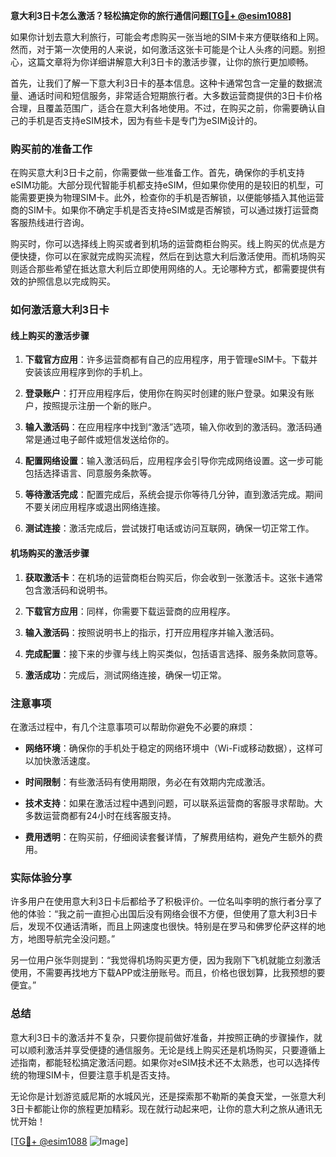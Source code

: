 **意大利3日卡怎么激活？轻松搞定你的旅行通信问题[[TG💪+ @esim1088](https://t.me/s/esim1088)]**

如果你计划去意大利旅行，可能会考虑购买一张当地的SIM卡来方便联络和上网。然而，对于第一次使用的人来说，如何激活这张卡可能是个让人头疼的问题。别担心，这篇文章将为你详细讲解意大利3日卡的激活步骤，让你的旅行更加顺畅。

首先，让我们了解一下意大利3日卡的基本信息。这种卡通常包含一定量的数据流量、通话时间和短信服务，非常适合短期旅行者。大多数运营商提供的3日卡价格合理，且覆盖范围广，适合在意大利各地使用。不过，在购买之前，你需要确认自己的手机是否支持eSIM技术，因为有些卡是专门为eSIM设计的。

### 购买前的准备工作

在购买意大利3日卡之前，你需要做一些准备工作。首先，确保你的手机支持eSIM功能。大部分现代智能手机都支持eSIM，但如果你使用的是较旧的机型，可能需要更换为物理SIM卡。此外，检查你的手机是否解锁，以便能够插入其他运营商的SIM卡。如果你不确定手机是否支持eSIM或是否解锁，可以通过拨打运营商客服热线进行咨询。

购买时，你可以选择线上购买或者到机场的运营商柜台购买。线上购买的优点是方便快捷，你可以在家就完成购买流程，然后在到达意大利后激活使用。而机场购买则适合那些希望在抵达意大利后立即使用网络的人。无论哪种方式，都需要提供有效的护照信息以完成购买。

### 如何激活意大利3日卡

#### 线上购买的激活步骤

1. **下载官方应用**：许多运营商都有自己的应用程序，用于管理eSIM卡。下载并安装该应用程序到你的手机上。
   
2. **登录账户**：打开应用程序后，使用你在购买时创建的账户登录。如果没有账户，按照提示注册一个新的账户。

3. **输入激活码**：在应用程序中找到“激活”选项，输入你收到的激活码。激活码通常是通过电子邮件或短信发送给你的。

4. **配置网络设置**：输入激活码后，应用程序会引导你完成网络设置。这一步可能包括选择语言、同意服务条款等。

5. **等待激活完成**：配置完成后，系统会提示你等待几分钟，直到激活完成。期间不要关闭应用程序或退出网络连接。

6. **测试连接**：激活完成后，尝试拨打电话或访问互联网，确保一切正常工作。

#### 机场购买的激活步骤

1. **获取激活卡**：在机场的运营商柜台购买后，你会收到一张激活卡。这张卡通常包含激活码和说明书。

2. **下载官方应用**：同样，你需要下载运营商的应用程序。

3. **输入激活码**：按照说明书上的指示，打开应用程序并输入激活码。

4. **完成配置**：接下来的步骤与线上购买类似，包括语言选择、服务条款同意等。

5. **激活成功**：完成后，测试网络连接，确保一切正常。

### 注意事项

在激活过程中，有几个注意事项可以帮助你避免不必要的麻烦：

- **网络环境**：确保你的手机处于稳定的网络环境中（Wi-Fi或移动数据），这样可以加快激活速度。
  
- **时间限制**：有些激活码有使用期限，务必在有效期内完成激活。

- **技术支持**：如果在激活过程中遇到问题，可以联系运营商的客服寻求帮助。大多数运营商都有24小时在线客服支持。

- **费用透明**：在购买前，仔细阅读套餐详情，了解费用结构，避免产生额外的费用。

### 实际体验分享

许多用户在使用意大利3日卡后都给予了积极评价。一位名叫李明的旅行者分享了他的体验：“我之前一直担心出国后没有网络会很不方便，但使用了意大利3日卡后，发现不仅通话清晰，而且上网速度也很快。特别是在罗马和佛罗伦萨这样的地方，地图导航完全没问题。”

另一位用户张华则提到：“我觉得机场购买更方便，因为我刚下飞机就能立刻激活使用，不需要再找地方下载APP或注册账号。而且，价格也很划算，比我预想的要便宜。”

### 总结

意大利3日卡的激活并不复杂，只要你提前做好准备，并按照正确的步骤操作，就可以顺利激活并享受便捷的通信服务。无论是线上购买还是机场购买，只要遵循上述指南，都能轻松搞定激活问题。如果你对eSIM技术还不太熟悉，也可以选择传统的物理SIM卡，但要注意手机是否支持。

无论你是计划游览威尼斯的水城风光，还是探索那不勒斯的美食天堂，一张意大利3日卡都能让你的旅程更加精彩。现在就行动起来吧，让你的意大利之旅从通讯无忧开始！

[[TG💪+ @esim1088](https://t.me/s/esim1088) ![Image](https://i.postimg.cc/4NQfJmqS/Snipaste-2025-05-13-00-14-12.png)]